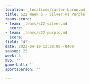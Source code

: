 ```yaml
---
location: _locations/carter-baron.md
title: S22 Week 5 - Silver vs Purple
teams-score:
- team: _teams/s22-silver.md
  score: 
- team: _teams/s22-purple.md
  score: 
field: "4"
date: 2022-04-10 12:30:00 -0400
season: 22
week: 5
mvp: ''
game-ball: ''
sportsperson: ''

---
```

